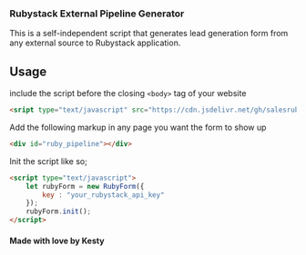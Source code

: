 ### Rubystack External Pipeline Generator
This is a self-independent script that generates lead generation form from
any external source to Rubystack application.

## Usage
include the script before the closing ```<body>``` tag of your website
```html
<sript type="text/javascript" src="https://cdn.jsdelivr.net/gh/salesruby/ruby-external-pipeline/dist/ruby-pipeline.js"></script>
```

Add the following markup in any page you want the form to show up
```html
<div id="ruby_pipeline"></div>
```

Init the script like so;
```html
<script type="text/javascript">
    let rubyForm = new RubyForm({
        key : "your_rubystack_api_key"
    });
    rubyForm.init();
</script>
```

#### Made with love by Kesty
